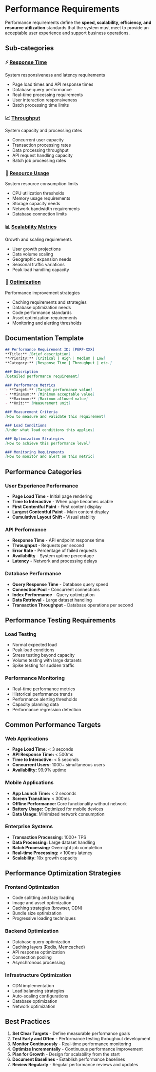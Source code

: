 # Performance Requirements

Performance requirements define the **speed, scalability, efficiency, and resource utilization** standards that the system must meet to provide an acceptable user experience and support business operations.

## Sub-categories

### ⚡ [Response Time](./response-time/)
System responsiveness and latency requirements
- Page load times and API response times
- Database query performance
- Real-time processing requirements
- User interaction responsiveness
- Batch processing time limits

### 📈 [Throughput](./throughput/)
System capacity and processing rates
- Concurrent user capacity
- Transaction processing rates
- Data processing throughput
- API request handling capacity
- Batch job processing rates

### 💾 [Resource Usage](./resource-usage/)
System resource consumption limits
- CPU utilization thresholds
- Memory usage requirements
- Storage capacity needs
- Network bandwidth requirements
- Database connection limits

### 📊 [Scalability Metrics](./scalability-metrics/)
Growth and scaling requirements
- User growth projections
- Data volume scaling
- Geographic expansion needs
- Seasonal traffic variations
- Peak load handling capacity

### 🔧 [Optimization](./optimization/)
Performance improvement strategies
- Caching requirements and strategies
- Database optimization needs
- Code performance standards
- Asset optimization requirements
- Monitoring and alerting thresholds

## Documentation Template

```markdown
## Performance Requirement ID: [PERF-XXX]
**Title:** [Brief description]
**Priority:** [Critical | High | Medium | Low]
**Category:** [Response Time | Throughput | etc.]

### Description
[Detailed performance requirement]

### Performance Metrics
- **Target:** [Target performance value]
- **Minimum:** [Minimum acceptable value]
- **Maximum:** [Maximum allowed value]
- **Unit:** [Measurement unit]

### Measurement Criteria
[How to measure and validate this requirement]

### Load Conditions
[Under what load conditions this applies]

### Optimization Strategies
[How to achieve this performance level]

### Monitoring Requirements
[How to monitor and alert on this metric]
```

## Performance Categories

### User Experience Performance
- **Page Load Time** - Initial page rendering
- **Time to Interactive** - When page becomes usable
- **First Contentful Paint** - First content display
- **Largest Contentful Paint** - Main content display
- **Cumulative Layout Shift** - Visual stability

### API Performance
- **Response Time** - API endpoint response time
- **Throughput** - Requests per second
- **Error Rate** - Percentage of failed requests
- **Availability** - System uptime percentage
- **Latency** - Network and processing delays

### Database Performance
- **Query Response Time** - Database query speed
- **Connection Pool** - Concurrent connections
- **Index Performance** - Query optimization
- **Data Retrieval** - Large dataset handling
- **Transaction Throughput** - Database operations per second

## Performance Testing Requirements

### Load Testing
- Normal expected load
- Peak load conditions
- Stress testing beyond capacity
- Volume testing with large datasets
- Spike testing for sudden traffic

### Performance Monitoring
- Real-time performance metrics
- Historical performance trends
- Performance alerting thresholds
- Capacity planning data
- Performance regression detection

## Common Performance Targets

### Web Applications
- **Page Load Time:** < 3 seconds
- **API Response Time:** < 500ms
- **Time to Interactive:** < 5 seconds
- **Concurrent Users:** 1000+ simultaneous users
- **Availability:** 99.9% uptime

### Mobile Applications
- **App Launch Time:** < 2 seconds
- **Screen Transition:** < 300ms
- **Offline Performance:** Core functionality without network
- **Battery Usage:** Optimized for mobile devices
- **Data Usage:** Minimized network consumption

### Enterprise Systems
- **Transaction Processing:** 1000+ TPS
- **Data Processing:** Large dataset handling
- **Batch Processing:** Overnight job completion
- **Real-time Processing:** < 100ms latency
- **Scalability:** 10x growth capacity

## Performance Optimization Strategies

### Frontend Optimization
- Code splitting and lazy loading
- Image and asset optimization
- Caching strategies (browser, CDN)
- Bundle size optimization
- Progressive loading techniques

### Backend Optimization
- Database query optimization
- Caching layers (Redis, Memcached)
- API response optimization
- Connection pooling
- Asynchronous processing

### Infrastructure Optimization
- CDN implementation
- Load balancing strategies
- Auto-scaling configurations
- Database optimization
- Network optimization

## Best Practices

1. **Set Clear Targets** - Define measurable performance goals
2. **Test Early and Often** - Performance testing throughout development
3. **Monitor Continuously** - Real-time performance monitoring
4. **Optimize Incrementally** - Continuous performance improvement
5. **Plan for Growth** - Design for scalability from the start
6. **Document Baselines** - Establish performance baselines
7. **Review Regularly** - Regular performance reviews and updates
